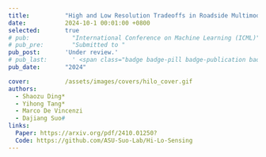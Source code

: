 ```yaml
---
title:          "High and Low Resolution Tradeoffs in Roadside Multimodal Sensing"
date:           2024-10-1 00:01:00 +0800
selected:       true
# pub:            "International Conference on Machine Learning (ICML)"
# pub_pre:        "Submitted to "
pub_post:       'Under review.'
# pub_last:       ' <span class="badge badge-pill badge-publication badge-success">Spotlight</span>'
pub_date:       "2024"

cover:          /assets/images/covers/hilo_cover.gif
authors:
  - Shaozu Ding*
  - Yihong Tang*
  - Marco De Vincenzi
  - Dajiang Suo#
links:
  Paper: https://arxiv.org/pdf/2410.01250?
  Code: https://github.com/ASU-Suo-Lab/Hi-Lo-Sensing
---
```

